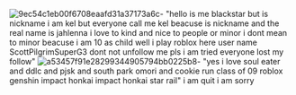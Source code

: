 ![9ec54c1eb00f6708eaafd31a37173a6c](https://github.com/user-attachments/assets/c26cd8c2-67b2-48a8-b14d-a807c90eb825)-
"hello is me blackstar but is nickname i am kel but everyone call me kel beacuse is nickname and the real name is jahlenna 
i love to kind and nice to people or minor i dont mean to minor beacuse i am 10 as child well i play roblox here user name ScottPilgrimSuperG3 dont not unfollow me pls i am tried everyone lost my follow"
![a53457f91e28299344905794bb0225b8](https://github.com/user-attachments/assets/5ef1ca54-ba3f-46f8-8d4d-019be135fd68)-
"yes i love soul eater and ddlc and pjsk and south park omori and cookie run class of 09 roblox genshin impact honkai impact
 honkai star rail" i am quit i am sorry 
